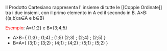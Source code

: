 Il Prodotto Cartesiano rappresenta l' insieme di tutte le  [[Coppie Ordinate]] tra i due insiemi, con il primo elemento in A ed il secondo in B.
A×B:{(a,b):a∈A e b∈B}

<font color="#ff0000">Esempio</font>: A={1;2} e B={3;4;5}
- A×B={ (1;3) ; (1;4) ; (1;5) (2;3) ; (2;4) ; (2;5) }
- B×A={ (3;1) ; (3;2) ; (4;1) ; (4;2) ; (5;1) ; (5;2) }
